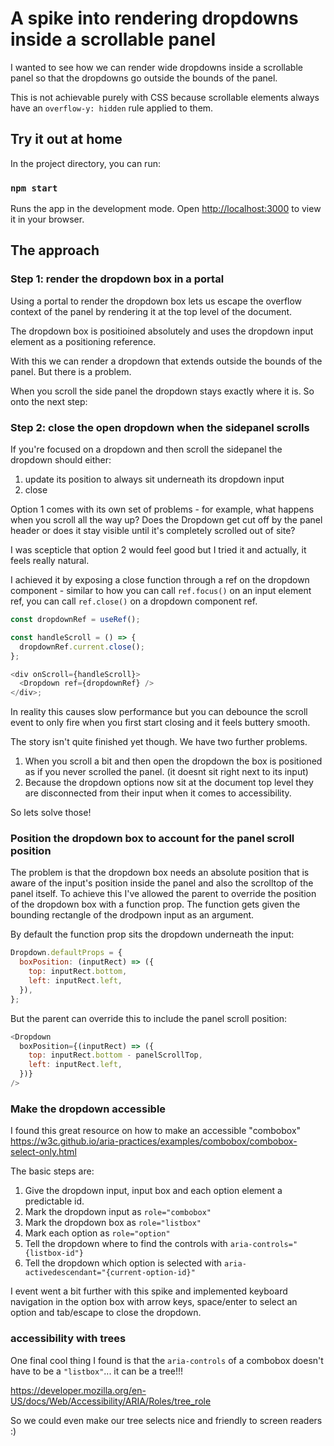 # A spike into rendering dropdowns inside a scrollable panel

I wanted to see how we can render wide dropdowns inside a scrollable panel so that the dropdowns go outside the bounds of the panel.

This is not achievable purely with CSS because scrollable elements always have an `overflow-y: hidden` rule applied to them.

## Try it out at home

In the project directory, you can run:

### `npm start`

Runs the app in the development mode.
Open [http://localhost:3000](http://localhost:3000) to view it in your browser.

## The approach

### Step 1: render the dropdown box in a portal

Using a portal to render the dropdown box lets us escape the overflow context of the panel by rendering it at the top level of the document.

The dropdown box is positioined absolutely and uses the dropdown input element as a positioning reference.

With this we can render a dropdown that extends outside the bounds of the panel. But there is a problem.

When you scroll the side panel the dropdown stays exactly where it is. So onto the next step:

### Step 2: close the open dropdown when the sidepanel scrolls

If you're focused on a dropdown and then scroll the sidepanel the dropdown should either:

1. update its position to always sit underneath its dropdown input
2. close

Option 1 comes with its own set of problems - for example, what happens when you scroll all the way up? Does the Dropdown get cut off by the panel header or does it stay visible until it's completely scrolled out of site?

I was scepticle that option 2 would feel good but I tried it and actually, it feels really natural.

I achieved it by exposing a close function through a ref on the dropdown component - similar to how you can call `ref.focus()` on an input element ref, you can call `ref.close()` on a dropdown component ref.

```js
const dropdownRef = useRef();

const handleScroll = () => {
  dropdownRef.current.close();
};

<div onScroll={handleScroll}>
  <Dropdown ref={dropdownRef} />
</div>;
```

In reality this causes slow performance but you can debounce the scroll event to only fire when you first start closing and it feels buttery smooth.

The story isn't quite finished yet though. We have two further problems.

1. When you scroll a bit and then open the dropdown the box is positioned as if you never scrolled the panel. (it doesnt sit right next to its input)
2. Because the dropdown options now sit at the document top level they are disconnected from their input when it comes to accessibility.

So lets solve those!

### Position the dropdown box to account for the panel scroll position

The problem is that the dropdown box needs an absolute position that is aware of the input's position inside the panel and also the scrolltop of the panel itself. To achieve this I've allowed the parent to override the position of the dropdown box with a function prop. The function gets given the bounding rectangle of the drodpown input as an argument.

By default the function prop sits the dropdown underneath the input:

```js
Dropdown.defaultProps = {
  boxPosition: (inputRect) => ({
    top: inputRect.bottom,
    left: inputRect.left,
  }),
};
```

But the parent can override this to include the panel scroll position:

```js
<Dropdown
  boxPosition={(inputRect) => ({
    top: inputRect.bottom - panelScrollTop,
    left: inputRect.left,
  })}
/>
```

### Make the dropdown accessible

I found this great resource on how to make an accessible "combobox" https://w3c.github.io/aria-practices/examples/combobox/combobox-select-only.html

The basic steps are:

1. Give the dropdown input, input box and each option element a predictable id.
1. Mark the dropdown input as `role="combobox"`
1. Mark the dropdown box as `role="listbox"`
1. Mark each option as `role="option"`
1. Tell the dropdown where to find the controls with `aria-controls="{listbox-id"}`
1. Tell the dropdown which option is selected with `aria-activedescendant="{current-option-id}"`

I event went a bit further with this spike and implemented keyboard navigation in the option box with arrow keys, space/enter to select an option and tab/escape to close the dropdown.

### accessibility with trees

One final cool thing I found is that the `aria-controls` of a combobox doesn't have to be a `"listbox"`... it can be a tree!!!

https://developer.mozilla.org/en-US/docs/Web/Accessibility/ARIA/Roles/tree_role

So we could even make our tree selects nice and friendly to screen readers :)
